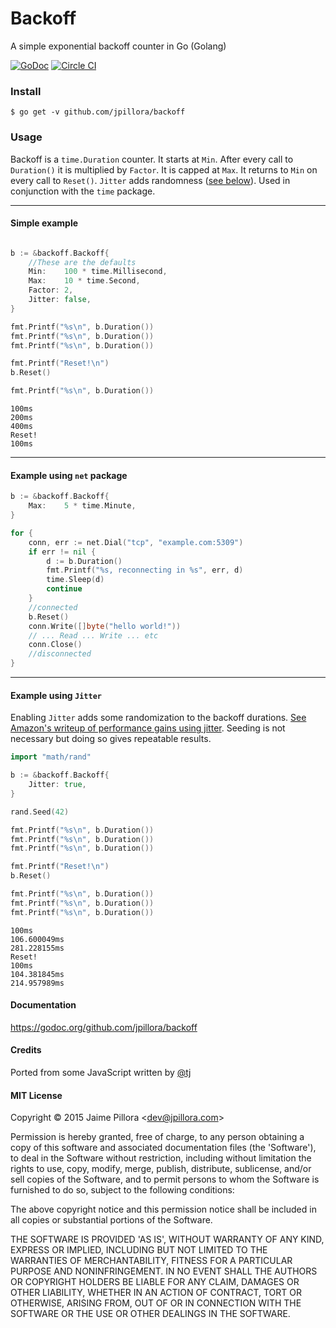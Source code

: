 # Backoff

A simple exponential backoff counter in Go (Golang)

[![GoDoc](https://godoc.org/github.com/jpillora/backoff?status.svg)](https://godoc.org/github.com/jpillora/backoff) [![Circle CI](https://circleci.com/gh/jpillora/backoff.svg?style=shield)](https://circleci.com/gh/jpillora/backoff)

### Install

```
$ go get -v github.com/jpillora/backoff
```

### Usage

Backoff is a `time.Duration` counter. It starts at `Min`. After every call to `Duration()` it is  multiplied by `Factor`. It is capped at `Max`. It returns to `Min` on every call to `Reset()`. `Jitter` adds randomness ([see below](#example-using-jitter)). Used in conjunction with the `time` package.

---

#### Simple example

``` go

b := &backoff.Backoff{
	//These are the defaults
	Min:    100 * time.Millisecond,
	Max:    10 * time.Second,
	Factor: 2,
	Jitter: false,
}

fmt.Printf("%s\n", b.Duration())
fmt.Printf("%s\n", b.Duration())
fmt.Printf("%s\n", b.Duration())

fmt.Printf("Reset!\n")
b.Reset()

fmt.Printf("%s\n", b.Duration())
```

```
100ms
200ms
400ms
Reset!
100ms
```

---

#### Example using `net` package

``` go
b := &backoff.Backoff{
    Max:    5 * time.Minute,
}

for {
	conn, err := net.Dial("tcp", "example.com:5309")
	if err != nil {
		d := b.Duration()
		fmt.Printf("%s, reconnecting in %s", err, d)
		time.Sleep(d)
		continue
	}
	//connected
	b.Reset()
	conn.Write([]byte("hello world!"))
	// ... Read ... Write ... etc
	conn.Close()
	//disconnected
}

```

---

#### Example using `Jitter`

Enabling `Jitter` adds some randomization to the backoff durations. [See Amazon's writeup of performance gains using jitter](http://www.awsarchitectureblog.com/2015/03/backoff.html). Seeding is not necessary but doing so gives repeatable results.

```go
import "math/rand"

b := &backoff.Backoff{
	Jitter: true,
}

rand.Seed(42)

fmt.Printf("%s\n", b.Duration())
fmt.Printf("%s\n", b.Duration())
fmt.Printf("%s\n", b.Duration())

fmt.Printf("Reset!\n")
b.Reset()

fmt.Printf("%s\n", b.Duration())
fmt.Printf("%s\n", b.Duration())
fmt.Printf("%s\n", b.Duration())
```

```
100ms
106.600049ms
281.228155ms
Reset!
100ms
104.381845ms
214.957989ms
```

#### Documentation

https://godoc.org/github.com/jpillora/backoff

#### Credits

Ported from some JavaScript written by [@tj](https://github.com/tj)

#### MIT License

Copyright © 2015 Jaime Pillora &lt;dev@jpillora.com&gt;

Permission is hereby granted, free of charge, to any person obtaining
a copy of this software and associated documentation files (the
'Software'), to deal in the Software without restriction, including
without limitation the rights to use, copy, modify, merge, publish,
distribute, sublicense, and/or sell copies of the Software, and to
permit persons to whom the Software is furnished to do so, subject to
the following conditions:

The above copyright notice and this permission notice shall be
included in all copies or substantial portions of the Software.

THE SOFTWARE IS PROVIDED 'AS IS', WITHOUT WARRANTY OF ANY KIND,
EXPRESS OR IMPLIED, INCLUDING BUT NOT LIMITED TO THE WARRANTIES OF
MERCHANTABILITY, FITNESS FOR A PARTICULAR PURPOSE AND NONINFRINGEMENT.
IN NO EVENT SHALL THE AUTHORS OR COPYRIGHT HOLDERS BE LIABLE FOR ANY
CLAIM, DAMAGES OR OTHER LIABILITY, WHETHER IN AN ACTION OF CONTRACT,
TORT OR OTHERWISE, ARISING FROM, OUT OF OR IN CONNECTION WITH THE
SOFTWARE OR THE USE OR OTHER DEALINGS IN THE SOFTWARE.
